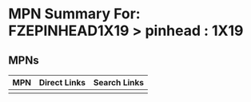 



# MPN Summary For: FZEPINHEAD1X19 > pinhead : 1X19

## MPNs
  

|MPN|Direct Links|Search Links|
| :--- | :--- | :--- |
||||
